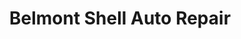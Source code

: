 ---
title: "Belmont Shell Auto Repair"
url: /belmont/belmont-shell-auto-repair/
shop: car repair
---